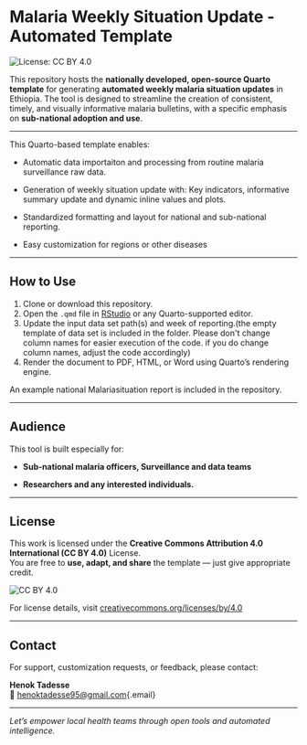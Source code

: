 # Malaria Weekly Situation Update - Automated Template

![License: CC BY 4.0](https://licensebuttons.net/l/by/4.0/88x31.png)

This repository hosts the **nationally developed, open-source Quarto template** for generating **automated weekly malaria situation updates** in Ethiopia. The tool is designed to streamline the creation of consistent, timely, and visually informative malaria bulletins, with a specific emphasis on **sub-national adoption and use**.

------------------------------------------------------------------------

This Quarto-based template enables:

-   Automatic data importaiton and processing from routine malaria surveillance raw data.

-   Generation of weekly situation update with: Key indicators, informative summary update and dynamic inline values and plots.

-   Standardized formatting and layout for national and sub-national reporting.

-   Easy customization for regions or other diseases

------------------------------------------------------------------------

## How to Use

1.  Clone or download this repository.
2.  Open the `.qmd` file in [RStudio](https://www.rstudio.com/) or any Quarto-supported editor.
3.  Update the input data set path(s) and week of reporting.(the empty template of data set is included in the folder. Please don't change column names for easier execution of the code. if you do change column names, adjust the code accordingly)
4.  Render the document to PDF, HTML, or Word using Quarto’s rendering engine.

An example national Malariasituation report is included in the repository.

------------------------------------------------------------------------

## Audience

This tool is built especially for:

-   **Sub-national malaria officers, Surveillance and data teams**

-   **Researchers and any interested individuals.**

------------------------------------------------------------------------

## License

This work is licensed under the **Creative Commons Attribution 4.0 International (CC BY 4.0)** License.\
You are free to **use, adapt, and share** the template — just give appropriate credit.

![CC BY 4.0](https://licensebuttons.net/l/by/4.0/88x31.png)

For license details, visit [creativecommons.org/licenses/by/4.0](https://creativecommons.org/licenses/by/4.0/)

------------------------------------------------------------------------

## Contact

For support, customization requests, or feedback, please contact:

**Henok Tadesse**\
📧 [henoktadesse95\@gmail.com](mailto:henoktadesse95@gmail.com){.email}

------------------------------------------------------------------------

*Let’s empower local health teams through open tools and automated intelligence.*
